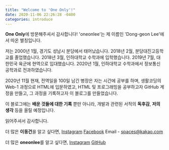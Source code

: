 ```yaml
---
title: "Welcome to 'One Only'!"
date: 2020-11-06 22:26:28 -0400
categories: introduce
---
```

**One Only**에 방문해주셔서 감사합니다!
'oneonlee'는 제 이름인 'Dong-geon Lee'에서 따온 별칭입니다.

저는 
2000년 1월, 경기도 성남시 분당에서 태어났습니다.
2018년 2월, 분당대진고등학교를 졸업했습니다.
2018년 3월, 인하대학교 수학과에 입학했습니다.
2019년 7월, 대한민국 육군에 현역으로 입대했습니다.
2020년 1월, 인하대학교 수학과에서 정보통신공학과로 전과하였습니다.

2020년 11월 현재, 전역일을 100일 남긴 병장은 자는 시간에 공부를 하며, 생활코딩의 Web-1 과정으로 HTML에 입문하였고,  HTML 및 프로그래밍을 공부하고자 GitHub 계정을 만들고, 그 과정을 기록하고자 이 블로그를 만들었습니다.

이 블로그에는 **배운 것들에 대한 기록** 뿐만 아니라, 개발과 관련된 서적의 **독후감**, **저의 생각** 등을 올릴 예정입니다.  

읽어주셔서 감사합니다.

더 많은 **이동건**을 알고 싶다면,
[Instagram](https://www.instagram.com/east.ablish/)
[Facebook](https://www.facebook.com/east.ablish)
Email - spaces@kakao.com

더 많은 **oneonlee**를 알고 싶다면,
[Instagram](https://www.instagram.com/oneonlee/)
[GitHub](https://github.com/oneonlee)


